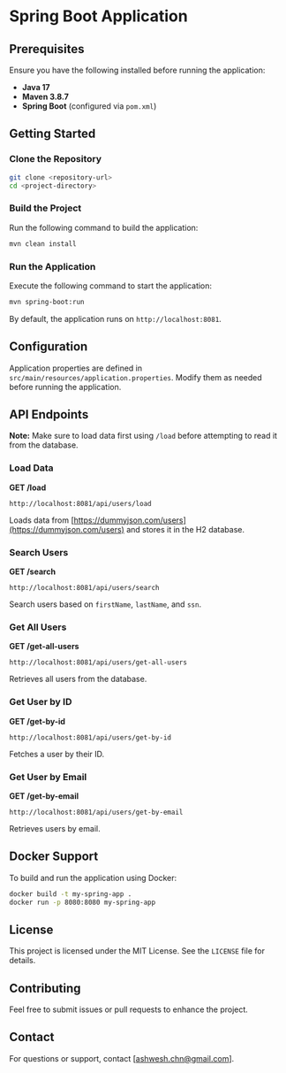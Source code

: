 # Spring Boot Application

## Prerequisites
Ensure you have the following installed before running the application:
- **Java 17**
- **Maven 3.8.7**
- **Spring Boot** (configured via `pom.xml`)

## Getting Started

### Clone the Repository
```sh
git clone <repository-url>
cd <project-directory>
```

### Build the Project
Run the following command to build the application:
```sh
mvn clean install
```

### Run the Application
Execute the following command to start the application:
```sh
mvn spring-boot:run
```

By default, the application runs on `http://localhost:8081`.

## Configuration
Application properties are defined in `src/main/resources/application.properties`.
Modify them as needed before running the application.

## API Endpoints

**Note:** Make sure to load data first using `/load` before attempting to read it from the database.

### Load Data
**GET /load**
```
http://localhost:8081/api/users/load
```
Loads data from [https://dummyjson.com/users](https://dummyjson.com/users) and stores it in the H2 database.

### Search Users
**GET /search**
```
http://localhost:8081/api/users/search
```
Search users based on `firstName`, `lastName`, and `ssn`.

### Get All Users
**GET /get-all-users**
```
http://localhost:8081/api/users/get-all-users
```
Retrieves all users from the database.

### Get User by ID
**GET /get-by-id**
```
http://localhost:8081/api/users/get-by-id
```
Fetches a user by their ID.

### Get User by Email
**GET /get-by-email**
```
http://localhost:8081/api/users/get-by-email
```
Retrieves users by email.

## Docker Support
To build and run the application using Docker:
```sh
docker build -t my-spring-app .
docker run -p 8080:8080 my-spring-app
```

## License
This project is licensed under the MIT License. See the `LICENSE` file for details.

## Contributing
Feel free to submit issues or pull requests to enhance the project.

## Contact
For questions or support, contact [ashwesh.chn@gmail.com].
